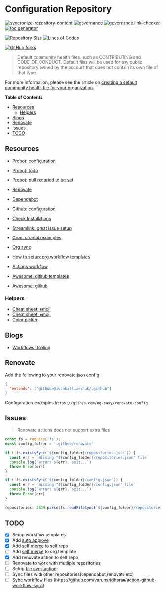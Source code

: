 
# Configuration Repository

[![syncronize-repository-content][sync-badge]][sync-action]
[![governance][governance-badge]][governance-action]
[![governance.link-checker][governance.link-checker.badge]][governance.link-checker.status]
[![toc generator][toc-badge]][toc-action]

![Repository Size](https://img.shields.io/github/repo-size/ivankatliarchuk/.github)
![Lines of Codes](https://img.shields.io/tokei/lines/github/ivankatliarchuk/.github)

[![GitHub forks][forks.badge]][forks.url]

> Default community health files, such as CONTRIBUTING and CODE_OF_CONDUCT. Default files will be used for any public repository owned by the account that does not contain its own file of that type.

For more information, please see the article on [creating a default community health file for your organization](https://help.github.com/en/articles/creating-a-default-community-health-file-for-your-organization).

<!-- START doctoc generated TOC please keep comment here to allow auto update -->
<!-- DON'T EDIT THIS SECTION, INSTEAD RE-RUN doctoc TO UPDATE -->
**Table of Contents**

- [Resources](#resources)
  - [Helpers](#helpers)
- [Blogs](#blogs)
- [Renovate](#renovate)
- [Issues](#issues)
- [TODO](#todo)

<!-- END doctoc generated TOC please keep comment here to allow auto update -->

## Resources

- [Probot: configuration](https://github.com/probot/probot-config)
- [Probot: todo](https://github.com/settings/installations/15936645)
- [Probot: pull requried to be set](https://wei.github.io/pull/)
- [Renovate](https://renovate.whitesourcesoftware.com)
- [Dependabot](https://dependabot.com/)
- [Github: configuration][1]

- [Check Installations](https://github.com/settings/installations)

- [Streamlink: great issue setup](https://github.com/streamlink/streamlink/issues/new/choose)
- [Cron: crontab examples](https://crontab.guru)

- [Org sync](https://github.com/marketplace/actions/github-organization-sync-er)
- [How to setup: org workflow templates][how-to-org-template]
- [Actions workflow](https://github.com/actions/starter-workflows)

- [Awesome: github templates](https://github.com/devspace/awesome-github-templates)
- [Awesome: github](https://github.com/phillipadsmith/awesome-github)

### Helpers

- [Cheat sheet: emoji](https://github.com/ikatyang/emoji-cheat-sheet)
- [Cheat sheet: emoji](https://gist.github.com/rxaviers/7360908)
- [Color picker](https://imagecolorpicker.com/color-code/9ca49e)

## Blogs

- [Workflows: tooling](https://github.com/anna-money/workflow-tools)

## Renovate

Add the following to your renovate.json config

```json
{
  "extends": ["github>@ivankatliarchuk/.github"]
}
```

Configuration examples `https://github.com/ng-easy/renovate-config`

## Issues

> Renovate actions does not support extra files

```js
const fs = require('fs');
const config_folder = '.github/renovate'

if (!fs.existsSync(`${config_folder}/repositories.json`)) {
  const err = `missing "${config_folder}/repositories.json" file`
  console.log(`error: ${err}. exit...`)
  throw Error(err)
}

if (!fs.existsSync(`${config_folder}/config.json`)) {
  const err = `missing "${config_folder}/config.json" file`
  console.log(`error: ${err}. exit...`)
  throw Error(err)
}

repositories: JSON.parse(fs.readFileSync(`${config_folder}/repositories.json`), 'utf8'),
```

## TODO

- [X] Setup workflow templates
- [X] Add [auto approve][auto-approve]
- [X] Add [self merge][self-merge] to self repo
- [ ] Add [self merge][self-merge] to org template
- [X] Add renovate action to self repo
- [ ] Renovate to work with mutliple repositories
- [ ] Setup [file sync action][file-sync-aciton]:
- [ ] Sync files with other repositories(dependabot,renovate etc)
- [ ] Syhc workflow files (https://github.com/varunsridharan/action-github-workflow-sync)

<!-- resources -->
[1]: https://docs.github.com/en/communities/setting-up-your-project-for-healthy-contributions/creating-a-default-community-health-file
[governance-badge]: https://github.com/ivankatliarchuk/.github/actions/workflows/governance-bot.yml/badge.svg
[governance-action]: https://github.com/ivankatliarchuk/.github/actions/workflows/governance-bot.yml
[toc-badge]: https://github.com/ivankatliarchuk/.github/actions/workflows/toc.yml/badge.svg
[toc-action]: https://github.com/ivankatliarchuk/.github/actions/workflows/toc.yml
[sync-badge]: https://github.com/ivankatliarchuk/.github/actions/workflows/fork-sync.yml/badge.svg
[sync-action]: https://github.com/ivankatliarchuk/.github/actions/workflows/fork-sync.yml
[auto-approve]: https://github.com/search?o=desc&q=hmarr%2Fauto-approve-action+path%3A.github%2Fworkflows+language%3AYAML&s=&type=Code
[self-merge]: https://github.com/search?o=desc&q=orta%2Fcode-owner-self-merge+path%3A.github%2Fworkflows+language%3AYAML&s=&type=Code
[how-to-org-template]: https://docs.github.com/en/actions/learn-github-actions/sharing-workflows-with-your-organization
[file-sync-aciton]: https://github.com/marketplace/actions/file-sync
[governance.link-checker.badge]: https://github.com/ivankatliarchuk/.github/actions/workflows/governance.links-checker.yml/badge.svg
[governance.link-checker.status]: https://github.com/ivankatliarchuk/.github/actions/workflows/governance.links-checker.yml
[forks.badge]: https://img.shields.io/github/forks/ivankatliarchuk/.github.svg?style=social&label=Fork
[forks.url]: https://github.com/ivankatliarchuk/.github/network/members
